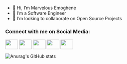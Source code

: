 - 👋 Hi, I’m Marvelous Emoghene
- 👀 I’m a Software Engineer
- 💞️ I’m looking to collaborate on Open Source Projects

<h3 align="left">Connect with me on Social Media:</h3>
<p align="left">
<a href="https://twitter.com/cpt_marvex" target="blank"><img align="center" src="https://cdn.jsdelivr.net/npm/simple-icons@6.15.0/icons/twitter.svg" alt="" height="30" width="40" /></a>
<a href="https://www.linkedin.com/in/marvelous-emoghene-69738a166/" target="blank"><img align="center" src="https://cdn.jsdelivr.net/npm/simple-icons@6.15.0/icons/linkedin.svg" alt="" height="30" width="40" /></a>
<a href="https://instagram.com/chiefmarvel_" target="blank"><img align="center" src="https://cdn.jsdelivr.net/npm/simple-icons@6.15.0/icons/instagram.svg" alt="" height="30" width="40" /></a>
<a href="https://www.kaggle.com/donmarvex/" target="blank"><img align="center" src="https://cdn.jsdelivr.net/npm/simple-icons@6.15.0/icons/kaggle.svg" alt="" height="30" width="40" /></a>
<a href="mailto:marvelous.emoghene@gmail.com" target="blank"><img align="center" src="https://cdn.jsdelivr.net/npm/simple-icons@6.15.0/icons/gmail.svg" alt="" height="30" width="40" /></a>
</p>

![Anurag's GitHub stats](https://github-readme-stats.vercel.app/api?username=donmarvex&show_icons=true&theme=radical)


<!---
DonMarvex/DonMarvex is a ✨ special ✨ repository because its `README.md` (this file) appears on your GitHub profile.
You can click the Preview link to take a look at your changes.
--->
